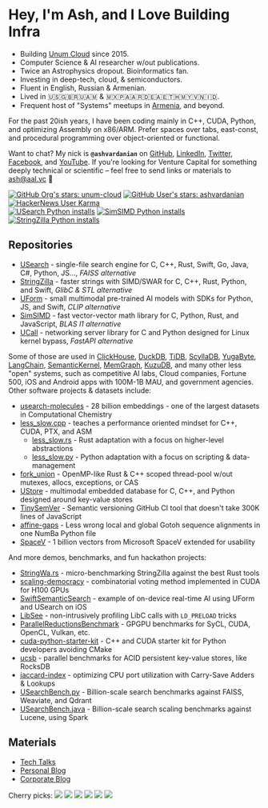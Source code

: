 # Hey, I'm Ash, and I Love Building Infra

- Building [Unum Cloud](https://unum.cloud) since 2015.
- Computer Science & AI researcher w/out publications.
- Twice an Astrophysics dropout. Bioinformatics fan.
- Investing in deep-tech, cloud, & semiconductors.
- Fluent in English, Russian & Armenian.
- Lived in 🇺🇸🇬🇧🇷🇺🇦🇲 & 🇲🇽🇵🇦🇦🇷🇩🇪🇦🇪🇹🇭🇲🇾🇻🇳🇮🇩.
- Frequent host of "Systems" meetups in [Armenia](https://github.com/cpp-armenia/meetings), and beyond.

For the past 20ish years, I have been coding mainly in C++, CUDA, Python, and optimizing Assembly on x86/ARM.
Prefer spaces over tabs, east-const, and procedural programming over object-oriented or functional.

Want to chat?
My nick is __`@ashvardanian`__ on [GitHub](https://github.com/ashvardanian), [LinkedIn](https://linkedin.com/in/ashvardanian), [Twitter](https://twitter.com/ashvardanian), [Facebook](https://fb.com/ashvardanian), and [YouTube](https://youtube.com/playlist?list=PL2kcrNAeGTFzZbccNB3P_xruYPskMmwRT).
If you're looking for Venture Capital for something deeply technical or scientific – feel free to send links or materials to ash@aal.vc 🤗

[![GitHub Org's stars: unum-cloud](https://img.shields.io/github/stars/unum-cloud?style=social&label=Unum%20Stars)](https://github.com/unum-cloud)
[![GitHub User's stars: ashvardanian](https://img.shields.io/github/stars/ashvardanian?style=social&label=Personal%20Stars)](https://github.com/ashvardanian)
[![HackerNews User Karma](https://img.shields.io/hackernews/user-karma/ashvardanian?label=HackerNews)](https://ashvardanian.com/about#hackernews) <br/>
[![USearch Python installs](https://static.pepy.tech/personalized-badge/usearch?period=total&units=abbreviation&left_color=black&right_color=blue&left_text=USearch%20Python%20installs)](https://github.com/unum-cloud/usearch)
[![SimSIMD Python installs](https://static.pepy.tech/personalized-badge/simsimd?period=total&units=abbreviation&left_color=black&right_color=blue&left_text=SimSIMD%20Python%20installs)](https://github.com/ashvardanian/simsimd)
[![StringZilla Python installs](https://static.pepy.tech/personalized-badge/stringzilla?period=total&units=abbreviation&left_color=black&right_color=blue&left_text=StringZilla%20Python%20installs)](https://github.com/ashvardanian/stringzilla)

## Repositories

- [USearch](https://github.com/unum-cloud/USearch) - single-file search engine for C, C++, Rust, Swift, Go, Java, C#, Python, JS..., _FAISS alternative_
- [StringZilla](https://github.com/ashvardanian/StringZilla) - faster strings with SIMD/SWAR for C, C++, Rust, Python, and Swift, _GlibC & STL alternative_
- [UForm](https://github.com/unum-cloud/UForm) - small multimodal pre-trained AI models with SDKs for Python, JS, and Swift, _CLIP alternative_
- [SimSIMD](https://github.com/ashvardanian/SimSIMD) - fast vector-vector math library for C, Python, Rust, and JavaScript, _BLAS l1 alternative_
- [UCall](https://github.com/unum-cloud/UCall) - networking server library for C and Python designed for Linux kernel bypass, _FastAPI alternative_

Some of those are used in [ClickHouse](https://github.com/ClickHouse/ClickHouse), [DuckDB](https://github.com/duckdb/duckdb), [TiDB](https://github.com/pingcap/tidb), [ScyllaDB](https://github.com/scylladb/scylladb), [YugaByte](https://github.com/yugabyte/yugabyte-db), [LangChain](https://github.com/langchain-ai/langchain), [SemanticKernel](https://github.com/microsoft/semantic-kernel), [MemGraph](https://github.com/memgraph), [KuzuDB](https://github.com/kuzudb/kuzu), and many other less "open" systems, such as competitive AI labs, Cloud companies, Fortune 500, iOS and Android apps with 100M-1B MAU, and government agencies.
Other software projects & datasets include:

- [usearch-molecules](https://github.com/ashvardanian/usearch-molecules) - 28 billion embeddings - one of the largest datasets in Computational Chemistry
- [less_slow.cpp](https://github.com/ashvardanian/less_slow.cpp) - teaches a performance oriented mindset for C++, CUDA, PTX, and ASM
  - [less_slow.rs](https://github.com/ashvardanian/less_slow.rs) - Rust adaptation with a focus on higher-level abstractions
  - [less_slow.py](https://github.com/ashvardanian/less_slow.py) - Python adaptation with a focus on scripting & data-management
- [fork_union](https://github.com/ashvardanian/fork_union) - OpenMP-like Rust & C++ scoped thread-pool w/out mutexes, allocs, exceptions, or CAS
- [UStore](https://github.com/unum-cloud/UStore) - multimodal embedded database for C, C++, and Python designed around key-value stores
- [TinySemVer](https://github.com/ashvardanian/tinysemver) - Semantic versioning GitHub CI tool that doesn't take 300K lines of JavaScript
- [affine-gaps](https://github.com/ashvardanian/affine-gaps) - Less wrong local and global Gotoh sequence alignments in one NumBa Python file
- [SpaceV](https://github.com/ashvardanian/SpaceV) - 1 billion vectors from Microsoft SpaceV extended for usability

And more demos, benchmarks, and fun hackathon projects:

- [StringWa.rs](https://github.com/ashvardanian/StringWa.rs) - micro-benchmarking StringZilla against the best Rust tools
- [scaling-democracy](https://github.com/ashvardanian/scaling-democracy) - combinatorial voting method implemented in CUDA for H100 GPUs
- [SwiftSemanticSearch](https://github.com/ashvardanian/SwiftSemanticSearch) - example of on-device real-time AI using UForm and USearch on iOS
- [LibSee](https://github.com/ashvardanian/libsee) - non-intrusively profiling LibC calls with `LD_PRELOAD` tricks
- [ParallelReductionsBenchmark](https://github.com/ashvardanian/ParallelReductionsBenchmark) - GPGPU benchmarks for SyCL, CUDA, OpenCL, Vulkan, etc.
- [cuda-python-starter-kit](https://github.com/ashvardanian/cuda-python-starter-kit) - C++ and CUDA starter kit for Python developers avoiding CMake
- [ucsb](https://github.com/unum-cloud/ucsb) - parallel benchmarks for ACID persistent key-value stores, like RocksDB
- [jaccard-index](https://github.com/ashvardanian/jaccard-index) - optimizing CPU port utilization with Carry-Save Adders & Lookups
- [USearchBench.py](https://github.com/ashvardanian/USearchBench.py) - Billion-scale search benchmarks against FAISS, Weaviate, and Qdrant
- [USearchBench.java](https://github.com/ashvardanian/USearchBench.java) - Billion-scale search scaling benchmarks against Lucene, using Spark

## Materials

- [Tech Talks](https://ashvardanian.com/talks)
- [Personal Blog](https://ashvardanian.com/archives)
- [Corporate Blog](https://www.unum.cloud/blog)

Cherry picks:
[![](https://img.shields.io/youtube/views/bDRo7Cf7x1o?label=Matrix%20Multiplication%20Assembly%20Instructions%2C%202025)](https://www.youtube.com/watch?v=bDRo7Cf7x1o&list=PL2kcrNAeGTFzZbccNB3P_xruYPskMmwRT)
[![](https://img.shields.io/youtube/views/ybWeUf_hC7o?label=Designing%20the%20fastest%20ACID%20Key-Value%20Store%2C%202022)](https://www.youtube.com/watch?v=ybWeUf_hC7o&list=PL2kcrNAeGTFzZbccNB3P_xruYPskMmwRT)
[![](https://img.shields.io/youtube/views/AA4RI6o0h1U?label=Dive%20into%20the%20general%20purpose%20GPU%20programming%2C%202019)](https://www.youtube.com/watch?v=AA4RI6o0h1U&list=PL2kcrNAeGTFzZbccNB3P_xruYPskMmwRT)
[![](https://img.shields.io/youtube/views/PQKYc0zK0iU?label=Bird's%20Eye%20View%20of%20Open-Source%20AI%20Infrastructure%2C%202023)](https://www.youtube.com/watch?v=PQKYc0zK0iU&list=PL2kcrNAeGTFzZbccNB3P_xruYPskMmwRT&t=65s)
[![](https://img.shields.io/youtube/views/UMrhB3icP9w?label=Vector%20Search%20and%20Databases%20at%20Scale%2C%202023)](https://www.youtube.com/watch?v=UMrhB3icP9w&list=PL2kcrNAeGTFzZbccNB3P_xruYPskMmwRT&t=65s)
[![](https://img.shields.io/youtube/views/L9ELuU3GeNc?label=Fantastic%20Data%20Science%20Libraries%20and%20Where%20to%20Find%20Them%2C%202023)](https://www.youtube.com/watch?v=L9ELuU3GeNc&list=PL2kcrNAeGTFzZbccNB3P_xruYPskMmwRT)

